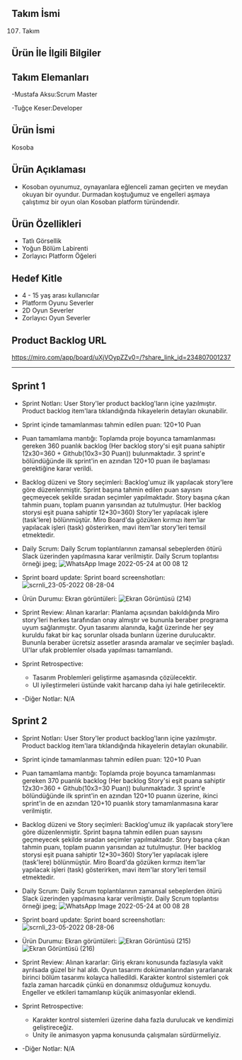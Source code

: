 Takım İsmi
---------------------------------
107. Takım

Ürün İle İlgili Bilgiler
----------------------------------
Takım Elemanları
----------------------------------
-Mustafa Aksu:Scrum Master

-Tuğçe Keser:Developer



Ürün İsmi
------------------------------------
Kosoba

Ürün Açıklaması
------------------------------------
- Kosoban oyunumuz, oynayanlara eğlenceli zaman geçirten ve meydan okuyan bir oyundur. Durmadan koştuğumuz ve engelleri aşmaya çalıştımız bir oyun olan Kosoban platform türündendir. 

Ürün Özellikleri
------------------------------------
- Tatlı Görsellik
- Yoğun Bölüm Labirenti
- Zorlayıcı Platform Öğeleri 


Hedef Kitle
------------------------------------
- 4 - 15 yaş arası kullanıcılar
- Platform Oyunu Severler
- 2D  Oyun Severler
- Zorlayıcı  Oyun Severler

Product Backlog URL
--------------------------------------
https://miro.com/app/board/uXjVOypZZv0=/?share_link_id=234807001237


-----------------------------------------------------------------------------------------------------------------------------------------------------------------------



Sprint 1
----------------------------------------
- Sprint Notları: User Story'ler product backlog'ların içine yazılmıştır. Product backlog item'lara tıklandığında hikayelerin detayları okunabilir.


- Sprint içinde tamamlanması tahmin edilen puan: 120+10 Puan


- Puan tamamlama mantığı: Toplamda proje boyunca tamamlanması gereken 360 puanlık backlog (Her backlog story'si eşit puana sahiptir 12x30=360 + Github(10x3=30 Puan)) bulunmaktadır. 3 sprint'e bölündüğünde ilk sprint'in en azından 120+10 puan ile başlaması gerektiğine karar verildi. 


- Backlog düzeni ve Story seçimleri: Backlog'umuz ilk yapılacak story'lere göre düzenlenmiştir. Sprint başına tahmin edilen puan sayısını geçmeyecek şekilde sıradan seçimler yapılmaktadır. Story başına çıkan tahmin puanı, toplam puanın yarısından az tutulmuştur. (Her backlog storysi eşit puana sahiptir 12*30=360) Story'ler yapılacak işlere (task'lere) bölünmüştür. Miro Board'da gözüken kırmızı item'lar yapılacak işleri (task) gösterirken, mavi item'lar story'leri temsil etmektedir.


- Daily Scrum: Daily Scrum toplantılarının zamansal sebeplerden ötürü Slack üzerinden yapılmasına karar verilmiştir. Daily Scrum toplantısı örneği jpeg;
![WhatsApp Image 2022-05-24 at 00 08 12](https://user-images.githubusercontent.com/104508186/169906497-bc932a19-93e7-4378-9d01-73d1fea8c8a6.jpeg)

- Sprint board update: Sprint board screenshotları:
![scrnli_23-05-2022 08-28-04](https://user-images.githubusercontent.com/104508186/169749833-5a3f22d2-ae90-4583-b54b-4005eacd285a.png)


- Ürün Durumu: Ekran görüntüleri: 
![Ekran Görüntüsü (214)](https://user-images.githubusercontent.com/104508186/169905789-7d0abfed-7b4e-4b2b-b044-70c05ff33aa7.png)


- Sprint Review: Alınan kararlar: Planlama açısından bakıldığında Miro story'leri herkes tarafından onay almıştır ve bununla beraber programa uyum sağlanmıştır. Oyun tasarımı alanında, kağıt üzerinde her şey kuruldu fakat bir kaç sorunlar olsada bunların üzerine durulucaktır. Bununla beraber ücretsiz assetler arasında aramalar ve seçimler başladı. UI'lar ufak problemler olsada yapılması tamamlandı.


- Sprint Retrospective:
    - Tasarım Problemleri geliştirme aşamasında çözülecektir.
    - UI iyileştirmeleri üstünde vakit harcanıp daha iyi hale getirilecektir.


- -Diğer Notlar: N/A




Sprint 2
----------------------------------------
- Sprint Notları: User Story'ler product backlog'ların içine yazılmıştır. Product backlog item'lara tıklandığında hikayelerin detayları okunabilir.


- Sprint içinde tamamlanması tahmin edilen puan: 120+10 Puan


- Puan tamamlama mantığı: Toplamda proje boyunca tamamlanması gereken 370 puanlık backlog (Her backlog Story'si eşit puana sahiptir 12x30=360 + Github(10x3=30 Puan)) bulunmaktadır. 3 sprint'e bölündüğünde ilk sprint'in en azından 120+10 puanın üzerine, ikinci sprint'in de en azından 120+10 puanlık story tamamlanmasına karar verilmiştir.


- Backlog düzeni ve Story seçimleri: Backlog'umuz ilk yapılacak story'lere göre düzenlenmiştir. Sprint başına tahmin edilen puan sayısını geçmeyecek şekilde sıradan seçimler yapılmaktadır. Story başına çıkan tahmin puanı, toplam puanın yarısından az tutulmuştur. (Her backlog storysi eşit puana sahiptir 12*30=360) Story'ler yapılacak işlere (task'lere) bölünmüştür. Miro Board'da gözüken kırmızı item'lar yapılacak işleri (task) gösterirken, mavi item'lar story'leri temsil etmektedir.


- Daily Scrum: Daily Scrum toplantılarının zamansal sebeplerden ötürü Slack üzerinden yapılmasına karar verilmiştir. Daily Scrum toplantısı örneği jpeg;
![WhatsApp Image 2022-05-24 at 00 08 28](https://user-images.githubusercontent.com/104508186/169906482-597e78aa-08d5-4a5b-a74e-9e3ee860bcfe.jpeg)


- Sprint board update: Sprint board screenshotları:
![scrnli_23-05-2022 08-28-06](https://user-images.githubusercontent.com/104508186/169749924-db607162-e796-4828-af78-b342f6c88724.png)



- Ürün Durumu: Ekran görüntüleri:
![Ekran Görüntüsü (215)](https://user-images.githubusercontent.com/104508186/169905831-7e4aa16f-cd67-460c-b283-cacb066bfc7f.png)
![Ekran Görüntüsü (216)](https://user-images.githubusercontent.com/104508186/169905836-bd7e6a2b-6c26-482b-bc07-16b57e3f188b.png)



- Sprint Review: Alınan kararlar: Giriş ekranı konusunda fazlasıyla vakit ayrılsada güzel bir hal aldı. Oyun tasarımı dokümanlarından yararlanarak birinci bölüm tasarımı kolayca halledildi. Karakter kontrol sistemleri çok fazla zaman harcadık çünkü en donanımsız olduğumuz konuydu. Engeller ve etkileri tamamlanıp küçük animasyonlar eklendi. 


- Sprint Retrospective: 
    - Karakter kontrol sistemleri üzerine daha fazla durulucak ve kendimizi geliştireceğiz.
    - Unity ile animasyon yapma konusunda çalışmaları sürdürmeliyiz.


- -Diğer Notlar: N/A








